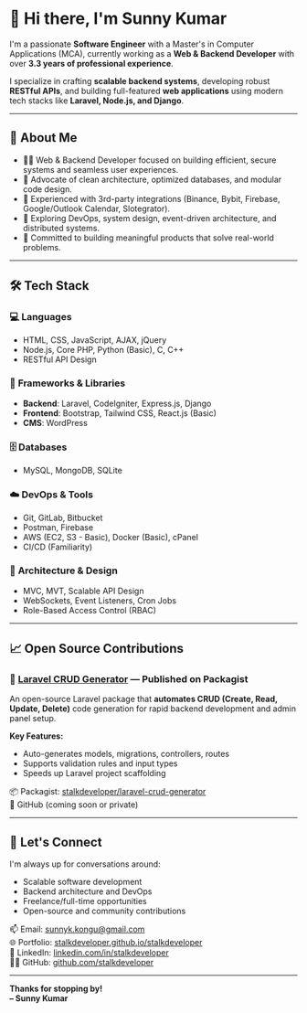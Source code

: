 # 👋 Hi there, I'm Sunny Kumar

I'm a passionate **Software Engineer** with a Master's in Computer Applications (MCA), currently working as a **Web & Backend Developer** with over **3.3 years of professional experience**.

I specialize in crafting **scalable backend systems**, developing robust **RESTful APIs**, and building full-featured **web applications** using modern tech stacks like **Laravel, Node.js, and Django**.

---

## 🚀 About Me

- 👨‍💻 Web & Backend Developer focused on building efficient, secure systems and seamless user experiences.
- 🧠 Advocate of clean architecture, optimized databases, and modular code design.
- 🔁 Experienced with 3rd-party integrations (Binance, Bybit, Firebase, Google/Outlook Calendar, Slotegrator).
- 🌱 Exploring DevOps, system design, event-driven architecture, and distributed systems.
- 🎯 Committed to building meaningful products that solve real-world problems.

---

## 🛠️ Tech Stack

### 💻 **Languages**
- HTML, CSS, JavaScript, AJAX, jQuery
- Node.js, Core PHP, Python (Basic), C, C++
- RESTful API Design

### 🧱 **Frameworks & Libraries**
- **Backend**: Laravel, CodeIgniter, Express.js, Django
- **Frontend**: Bootstrap, Tailwind CSS, React.js (Basic)
- **CMS**: WordPress

### 🗄️ **Databases**
- MySQL, MongoDB, SQLite

### ☁️ **DevOps & Tools**
- Git, GitLab, Bitbucket  
- Postman, Firebase  
- AWS (EC2, S3 - Basic), Docker (Basic), cPanel  
- CI/CD (Familiarity)

### 🧠 **Architecture & Design**
- MVC, MVT, Scalable API Design  
- WebSockets, Event Listeners, Cron Jobs  
- Role-Based Access Control (RBAC)

---

## 📈 Open Source Contributions

### 🔧 [Laravel CRUD Generator](https://packagist.org/packages/stalkdeveloper/laravel-crud-generator) — Published on Packagist  
An open-source Laravel package that **automates CRUD (Create, Read, Update, Delete)** code generation for rapid backend development and admin panel setup.

**Key Features:**
- Auto-generates models, migrations, controllers, routes
- Supports validation rules and input types
- Speeds up Laravel project scaffolding

📦 Packagist: [stalkdeveloper/laravel-crud-generator](https://packagist.org/packages/stalkdeveloper/laravel-crud-generator)  
📂 GitHub (coming soon or private)

---

## 💬 Let's Connect

I'm always up for conversations around:
- Scalable software development
- Backend architecture and DevOps
- Freelance/full-time opportunities
- Open-source and community contributions

📫 Email: [sunnyk.kongu@gmail.com](mailto:sunnyk.kongu@gmail.com)  
🌐 Portfolio: [stalkdeveloper.github.io/stalkdeveloper](https://stalkdeveloper.github.io/stalkdeveloper/)  
💼 LinkedIn: [linkedin.com/in/stalkdeveloper](https://www.linkedin.com/in/stalkdeveloper/)  
👨‍💻 GitHub: [github.com/stalkdeveloper](https://github.com/stalkdeveloper)

---

**Thanks for stopping by!**  
**– Sunny Kumar**
